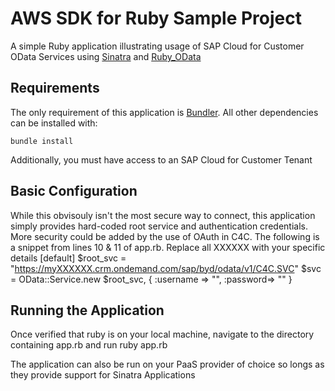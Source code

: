# AWS SDK for Ruby Sample Project

A simple Ruby application illustrating usage of SAP Cloud for Customer OData Services using [Sinatra](http://www.sinatrarb.com) and [Ruby_OData](https://github.com/visoft/ruby_odata)

## Requirements

The only requirement of this application is [Bundler](http://bundler.io). All other dependencies can be installed with:

    bundle install

Additionally, you must have access to an SAP Cloud for Customer Tenant

## Basic Configuration

While this obvisouly isn't the most secure way to connect, this application simply provides 
hard-coded root service and authentication credentials.  More security could be added by the 
use of OAuth in C4C.  The following is a snippet from lines 10 & 11 of app.rb.  Replace all XXXXXX 
with your specific details
    [default]
    $root_svc = "https://myXXXXXX.crm.ondemand.com/sap/byd/odata/v1/C4C.SVC"
    $svc = OData::Service.new $root_svc, { :username => "<user name>", :password=> "<password>" }

## Running the Application

Once verified that ruby is on your local machine, navigate to the directory containing app.rb 
and run 
    ruby app.rb

The application can also be run on your PaaS provider of choice so longs as they provide support 
for Sinatra Applications